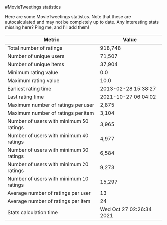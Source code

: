 #MovieTweetings statistics

Here are some MovieTweetings statistics. Note that these are autocalculated and may not be completely up to date. Any interesting stats missing here? Ping me, and I'll add them!

Metric | Value
--- | ---
Total number of ratings                 | 918,748
Number of unique users                  | 71,507
Number of unique items                  | 37,904
Minimum rating value                    | 0.0
Maximum rating value                    | 10.0
Earliest rating time                    | 2013-02-28 15:38:27
Last rating time                        | 2021-10-27 06:04:02
Maximum number of ratings per user      | 2,875
Maximum number of ratings per item      | 3,104
Number of users with minimum 50 ratings | 3,965
Number of users with minimum 40 ratings | 4,977
Number of users with minimum 30 ratings | 6,584
Number of users with minimum 20 ratings | 9,273
Number of users with minimum 10 ratings | 15,297
Average number of ratings per user      | 13
Average number of ratings per item      | 24
Stats calculation time                  | Wed Oct 27 02:26:34 2021

